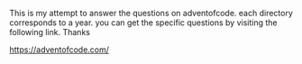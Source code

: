 This is my attempt to answer the questions on adventofcode. each directory corresponds to a year. you can get the specific questions by visiting the following link. Thanks

https://adventofcode.com/

